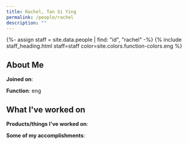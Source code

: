 ```yaml
---
title: Rachel, Tan Si Ying
permalink: /people/rachel
description: ""
---
```


{%- assign staff = site.data.people | find: "id", "rachel" -%}
{% include staff_heading.html staff=staff color=site.colors.function-colors.eng %}

## About Me

**Joined on**: 

**Function**: eng

## What I've worked on

**Products/things I've worked on**:


**Some of my accomplishments**:

